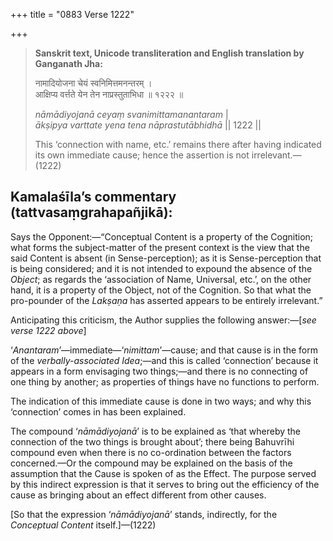 +++
title = "0883 Verse 1222"

+++
> **Sanskrit text, Unicode transliteration and English translation by Ganganath Jha:** 
>
> नामादियोजना चेयं स्वनिमित्तमनन्तरम् ।  
> आक्षिप्य वर्त्तते येन तेन नाप्रस्तुताभिधा ॥ १२२२ ॥ 
>
> *nāmādiyojanā ceyaṃ svanimittamanantaram* \|  
> *ākṣipya varttate yena tena nāprastutābhidhā* \|\| 1222 \|\| 
>
> This ‘connection with name, etc.’ remains there after having indicated its own immediate cause; hence the assertion is not irrelevant.—(1222)



## Kamalaśīla’s commentary (tattvasaṃgrahapañjikā):

Says the Opponent:—“Conceptual Content is a property of the Cognition; what forms the subject-matter of the present context is the view that the said Content is absent (in Sense-perception); as it is Sense-perception that is being considered; and it is not intended to expound the absence of the *Object*; as regards the ‘association of Name, Universal, etc.’, on the other hand, it is a property of the Object, not of the Cognition. So that what the pro-pounder of the *Lakṣaṇa* has asserted appears to be entirely irrelevant.”

Anticipating this criticism, the Author supplies the following answer:—[*see verse 1222 above*]

‘*Anantaram*’—immediate—‘*nimittam*’—cause; and that cause is in the form of the *verbally-associated Idea*;—and this is called ‘connection’ because it appears in a form envisaging two things;—and there is no connecting of one thing by another; as properties of things have no functions to perform.

The indication of this immediate cause is done in two ways; and why this ‘connection’ comes in has been explained.

The compound ‘*nāmādiyojanā*’ is to be explained as ‘that whereby the connection of the two things is brought about’; there being Bahuvrīhi compound even when there is no co-ordination between the factors concerned.—Or the compound may be explained on the basis of the assumption that the Cause is spoken of as the Effect. The purpose served by this indirect expression is that it serves to bring out the efficiency of the cause as bringing about an effect different from other causes.

[So that the expression ‘*nāmādiyojanā*’ stands, indirectly, for the *Conceptual Content* itself.]—(1222)


